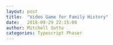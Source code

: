 ```yaml
---
layout: post
title:  "Video Game for Family History"
date:   2018-09-29 22:15:00
author: Mitchell Sotto
categories: Typescript Phaser
---
```

